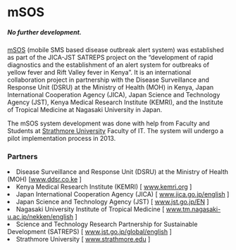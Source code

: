 mSOS
====

<h5>No further development.</h5>


<a href="http://www.ddsr.or.ke/mSOS" target="about_blank">mSOS</a> (mobile SMS based disease outbreak alert system) was established as part of the JICA-JST SATREPS project on the “development of rapid diagnostics and the establishment of an alert system for outbreaks of yellow fever and Rift Valley fever in Kenya”. It is an international collaboration project in partnership with the Disease Surveillance and Response Unit (DSRU) at the Ministry of Health (MOH) in Kenya, Japan International Cooperation Agency (JICA), Japan Science and Technology Agency (JST), Kenya Medical Research Institute (KEMRI), and the Institute of Tropical Medicine at Nagasaki University in Japan.

The mSOS system development was done with help from Faculty and Students at <a href="http://www.hpstrathmore.or.ke" target="about_blank">Strathmore University</a> Faculty of IT. The system will undergo a pilot implementation process in 2013.

<h3>Partners</h3>
<li>Disease Surveillance and Response Unit (DSRU) at the Ministry of Health (MOH) [<a target="_blank" href="http://www.ddsr.co.ke" >www.ddsr.co.ke</a> ]</li>
<li>Kenya Medical Research Institute (KEMRI) [ <a href="http://www.kemri.org" target="_blank"  >www.kemri.org</a> ]</li>
<li>Japan International Cooperation Agency (JICA) [ <a target="_blank" href="http://www.jica.go.jp/english" >www.jica.go.jp/english</a> ]</li>

<li>Japan Science and Technology Agency (JST) [ <a target="_blank" href="http://www.jst.go.jp/EN" >www.jst.go.jp/EN</a> ]</li>

<li>Nagasaki University Institute of Tropical Medicine [ <a target="_blank" href="http://www.tm.nagasaki-u.ac.jp/nekken/english" >www.tm.nagasaki-u.ac.jp/nekken/english</a> ]</li>

<li>Science and Technology Research Partnership for Sustainable Development (SATREPS) [ <a target="_blank" href="http://www.jst.go.jp/global/english" >www.jst.go.jp/global/english</a> ]</li>

<li>Strathmore University [ <a target="_blank" href="http://www.strathmore.edu" >www.strathmore.edu</a> ]</li>
